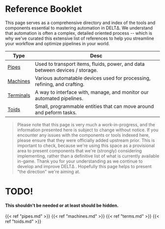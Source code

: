 # Reference Booklet

This page serves as a comprehensive directory and index of the tools and components essential to mastering automation in DELTΔ.
We understand that automation is often a complex, detailed oriented process -- which is why we've curated this extensive list of references to help you streamline your workflow and optimize pipelines in your world.

| Type                        | Desc                                                                        |
|-----------------------------|-----------------------------------------------------------------------------|
| [Pipes](/refs/pipes)        | Used to transport items, fluids, power, and data between devices / storage. |
| [Machines](/refs/machines)  | Various automatable devices used for processing, refining, and crafting.    |
| [Terminals](/refs/terms)    | A way to interface with, manage, and monitor our automated pipelines.       |
| [Toids](/refs/toids)        | Small, programmable entities that can move around and peform tasks.         |

> Please note that this page is very much a work-in-progress, and the information presented here is subject to change without notice. If you encounter any issues with the components or tools indexed here, please ensure that they were officially added upstream prior. This is important to check, because we're using this space as a provisional area to present components that we're (strongly) considering implementing, rather than a definitive list of what is currently available in-game. Thank you for your understanding as we continue to develop and improve DELTΔ . Hopefully this page helps to present "the direction" we're aiming at.


# TODO!
#### This shouldn't be needed or at least should be hidden.
{{< ref "pipes.md" >}}
{{< ref "machines.md" >}}
{{< ref "terms.md" >}}
{{< ref "toids.md" >}}
